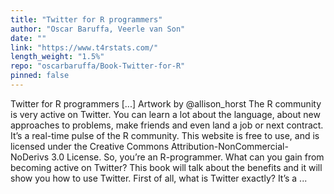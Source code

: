 ```yaml
---
title: "Twitter for R programmers"
author: "Oscar Baruffa, Veerle van Son"
date: ""
link: "https://www.t4rstats.com/"
length_weight: "1.5%"
repo: "oscarbaruffa/Book-Twitter-for-R"
pinned: false
---
```


Twitter for R programmers [...] Artwork by @allison_horst The R community is very active on Twitter.
You can learn a lot about the language, about new approaches to problems, make friends and even land a job or next contract.
It’s a real-time pulse of the R community. This website is free to use, and is licensed under the Creative Commons Attribution-NonCommercial-NoDerivs 3.0 License. So, you’re an R-programmer. What can you gain from becoming active on Twitter? This book will talk about the benefits and it will show you how to use Twitter. First of all, what is Twitter exactly? It’s a ...
